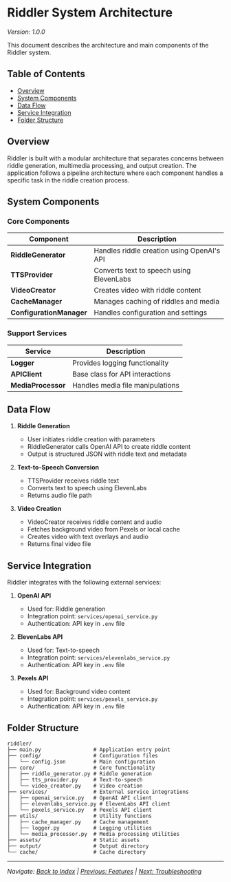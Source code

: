 # Riddler System Architecture
*Version: 1.0.0*

This document describes the architecture and main components of the Riddler system.

## Table of Contents
- [Overview](#overview)
- [System Components](#system-components)
- [Data Flow](#data-flow)
- [Service Integration](#service-integration)
- [Folder Structure](#folder-structure)

## Overview

Riddler is built with a modular architecture that separates concerns between riddle generation, multimedia processing, and output creation. The application follows a pipeline architecture where each component handles a specific task in the riddle creation process.

## System Components

### Core Components

| Component | Description |
|-----------|-------------|
| **RiddleGenerator** | Handles riddle creation using OpenAI's API |
| **TTSProvider** | Converts text to speech using ElevenLabs |
| **VideoCreator** | Creates video with riddle content |
| **CacheManager** | Manages caching of riddles and media |
| **ConfigurationManager** | Handles configuration and settings |

### Support Services

| Service | Description |
|---------|-------------|
| **Logger** | Provides logging functionality |
| **APIClient** | Base class for API interactions |
| **MediaProcessor** | Handles media file manipulations |

## Data Flow

1. **Riddle Generation**
   - User initiates riddle creation with parameters
   - RiddleGenerator calls OpenAI API to create riddle content
   - Output is structured JSON with riddle text and metadata

2. **Text-to-Speech Conversion**
   - TTSProvider receives riddle text
   - Converts text to speech using ElevenLabs
   - Returns audio file path

3. **Video Creation**
   - VideoCreator receives riddle content and audio
   - Fetches background video from Pexels or local cache
   - Creates video with text overlays and audio
   - Returns final video file

## Service Integration

Riddler integrates with the following external services:

1. **OpenAI API**
   - Used for: Riddle generation
   - Integration point: `services/openai_service.py`
   - Authentication: API key in `.env` file

2. **ElevenLabs API**
   - Used for: Text-to-speech
   - Integration point: `services/elevenlabs_service.py`
   - Authentication: API key in `.env` file

3. **Pexels API**
   - Used for: Background video content
   - Integration point: `services/pexels_service.py`
   - Authentication: API key in `.env` file

## Folder Structure

```
riddler/
├── main.py                 # Application entry point
├── config/                 # Configuration files
│   └── config.json         # Main configuration
├── core/                   # Core functionality
│   ├── riddle_generator.py # Riddle generation
│   ├── tts_provider.py     # Text-to-speech
│   └── video_creator.py    # Video creation
├── services/               # External service integrations
│   ├── openai_service.py   # OpenAI API client
│   ├── elevenlabs_service.py # ElevenLabs API client
│   └── pexels_service.py   # Pexels API client
├── utils/                  # Utility functions
│   ├── cache_manager.py    # Cache management
│   ├── logger.py           # Logging utilities
│   └── media_processor.py  # Media processing utilities
├── assets/                 # Static assets
├── output/                 # Output directory
└── cache/                  # Cache directory
```

---

*Navigate: [Back to Index](index.md) | [Previous: Features](features.md) | [Next: Troubleshooting](troubleshooting.md)* 